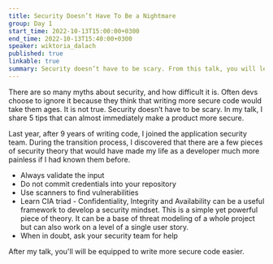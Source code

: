 ```yaml
---
title: Security Doesn’t Have To Be a Nightmare
group: Day 1
start_time: 2022-10-13T15:00:00+0300
end_time: 2022-10-13T15:40:00+0300
speaker: wiktoria_dalach
published: true
linkable: true
summary: Security doesn’t have to be scary. From this talk, you will learn 5 tips that can almost immediately make your code base more secure.
---
```


There are so many myths about security, and how difficult it is. Often devs choose to ignore it because they think that writing more secure code would take them ages. It is not true. Security doesn’t have to be scary. In my talk, I share 5 tips that can almost immediately make a product more secure.

Last year, after 9 years of writing code, I joined the application security team. During the transition process, I discovered that there are a few pieces of security theory that would have made my life as a developer much more painless if I had known them before.

- Always validate the input
- Do not commit credentials into your repository
- Use scanners to find vulnerabilities
- Learn CIA triad - Confidentiality, Integrity and Availability can be a useful framework to develop a security mindset. This is a simple yet powerful piece of theory. It can be a base of threat modeling of a whole project but can also work on a level of a single user story.
- When in doubt, ask your security team for help

After my talk, you'll will be equipped to write more secure code easier.
